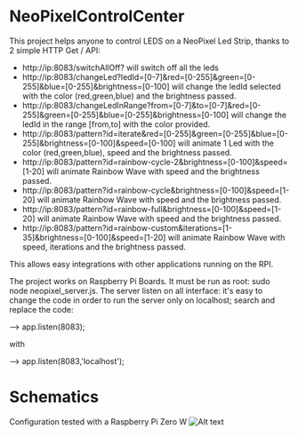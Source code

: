 # NeoPixelControlCenter
This project helps anyone to control LEDS on a NeoPixel Led Strip, thanks to 2 simple  HTTP Get / API:
- http://ip:8083/switchAllOff? will switch off all the leds
- http://ip:8083/changeLed?ledId=[0-7]&red=[0-255]&green=[0-255]&blue=[0-255]&brightness=[0-100] will change the ledId selected with the color (red,green,blue) and the brightness passed.
- http://ip:8083/changeLedInRange?from=[0-7]&to=[0-7]&red=[0-255]&green=[0-255]&blue=[0-255]&brightness=[0-100] will change the ledId in the range [from,to] with the color provided.
- http://ip:8083/pattern?id=iterate&red=[0-255]&green=[0-255]&blue=[0-255]&brightness=[0-100]&speed=[0-100] will animate 1 Led with the color (red,green,blue), speed and the brightness passed.
- http://ip:8083/pattern?id=rainbow-cycle-2&brightness=[0-100]&speed=[1-20] will animate Rainbow Wave with speed and the brightness passed.
- http://ip:8083/pattern?id=rainbow-cycle&brightness=[0-100]&speed=[1-20] will animate Rainbow Wave with speed and the brightness passed.
- http://ip:8083/pattern?id=rainbow-full&brightness=[0-100]&speed=[1-20] will animate Rainbow Wave with speed and the brightness passed.
- http://ip:8083/pattern?id=rainbow-custom&iterations=[1-35]&brightness=[0-100]&speed=[1-20] will animate Rainbow Wave with speed, iterations and the brightness passed.

This allows easy integrations with other applications running on the RPI.

The project works on Raspberry Pi Boards.
It must be run as root: sudo node neopixel_server.js.
The server listen on all interface: it's easy to change the code in order to run the server only on localhost; search and replace the code:

--> app.listen(8083);

with		

--> app.listen(8083,'localhost');
		
# Schematics
Configuration tested with a Raspberry Pi Zero W
![Alt text](rpi_neopixel_stripled.png?raw=true "Schematic")

